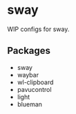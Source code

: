 # sway

WIP configs for sway.

## Packages

- sway
- waybar
- wl-clipboard
- pavucontrol
- light
- blueman

